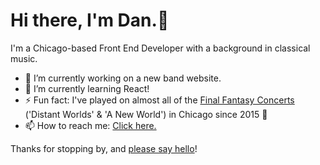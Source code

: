 # Hi there, I'm Dan.👋
I'm a Chicago-based Front End Developer with a background in classical music.

- 🔭 I’m currently working on a new band website.
- 🌱 I’m currently learning React! 
- ⚡ Fun fact: I've played on almost all of the [Final Fantasy Concerts](https://ffdistantworlds.com/concert/ffvii-chicago/) ('Distant Worlds' & 'A New World') in Chicago since 2015 🎵
- 📫 How to reach me: <a href="https://danielwon.dev/" target="_blank">Click here.</a>

Thanks for stopping by, and <a href="https://twitter.com/nuovodw/" target="_blank">please say hello</a>!

<!--
**nuovodw/nuovodw** is a ✨ _special_ ✨ repository because its `README.md` (this file) appears on your GitHub profile.

Here are some ideas to get you started:

- 🔭 I’m currently working on ...
- 🌱 I’m currently learning ...
- 👯 I’m looking to collaborate on ...
- 🤔 I’m looking for help with ...
- 💬 Ask me about ...
- 📫 How to reach me: ...
- 😄 Pronouns: ...
- ⚡ Fun fact: ...
-->

